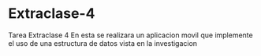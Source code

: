 # Extraclase-4
Tarea Extraclase 4
En esta se realizara un aplicacion movil que implemente el uso de una estructura de datos vista en la investigacion
